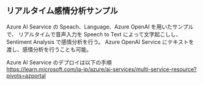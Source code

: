 ## リアルタイム感情分析サンプル
Azure AI Searvice の Speach、Language、Azure OpenAI を用いたサンプルで、
リアルタイムで音声入力を Speech to Text によって文字起こしし、Sentiment Analysis で感情分析を行う。
Azure OpenAI Service にテキストを渡し、感情分析を行うことも可能。


Azure AI Searvice のデプロイは以下の手順  
https://learn.microsoft.com/ja-jp/azure/ai-services/multi-service-resource?pivots=azportal


